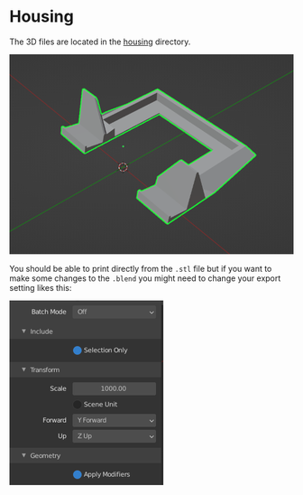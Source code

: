 # Housing
The 3D files are located in the [housing]() directory.

![screenshot](screenshot.png)

You should be able to print directly from the `.stl` file but if you want to make some changes to the `.blend` you might need to change your export setting likes this:

![export-settings](export.png)